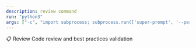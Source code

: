 ```yaml
---
description: review command
run: "python3"
args: ["-c", "import subprocess; subprocess.run(['super-prompt', '--persona-review'] + __import__('sys').argv[1:], input='${input}', text=True, check=False)"]
---
```


📋 Review
Code review and best practices validation

